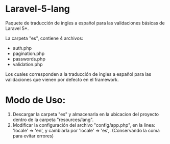 # Laravel-5-lang
Paquete de traducción de ingles a español para las validaciones básicas de Laravel 5*.

La carpeta "es", contiene 4 archivos:

  * auth.php
  * pagination.php
  * passwords.php
  * validation.php
  
Los cuales corresponden a la traducción de ingles a español para las validaciones que vienen por defecto en el framework.

# Modo de Uso:

1. Descargar la carpeta "es" y almacenarla en la ubicacion del proyecto dentro de la carpeta "resources/lang".
2. Modificar la configuración del archivo "config/app.php", en la linea: 'locale' => 'en', y cambiarla por 'locale' => 'es',. (Conservando la coma para evitar errores)   

